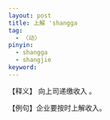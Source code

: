 ```yaml
---
layout: post
title: 上解 'shangga
tag:
  - 〈动〉
pinyin: 
  - shangga
  - shangjie
keyword: 
---
```


 
【释义】 向上司递缴收入 。            
               
【例句】企业要按时上解收入。             


     
      
          



